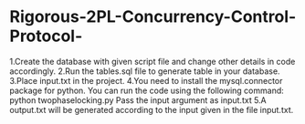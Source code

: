 # Rigorous-2PL-Concurrency-Control-Protocol-

1.Create the database with given script file and change other details in code accordingly. 
2.Run the tables.sql file to generate table in your database.
3.Place input.txt in the project. 
4.You need to install the mysql.connector package for python.
      You can run the code using the following command:
      python twophaselocking.py 
      Pass the input argument as input.txt
5.A output.txt will be generated according to the input given in the file input.txt.
